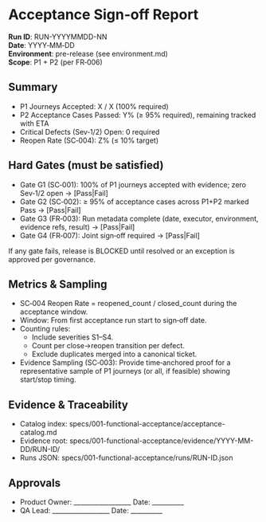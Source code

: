 # Acceptance Sign‑off Report

**Run ID**: RUN-YYYYMMDD-NN  
**Date**: YYYY‑MM‑DD  
**Environment**: pre-release (see environment.md)  
**Scope**: P1 + P2 (per FR‑006)

## Summary

- P1 Journeys Accepted: X / X (100% required)
- P2 Acceptance Cases Passed: Y% (≥ 95% required), remaining tracked with ETA
- Critical Defects (Sev‑1/2) Open: 0 required
- Reopen Rate (SC‑004): Z% (≤ 10% target)

## Hard Gates (must be satisfied)

- Gate G1 (SC‑001): 100% of P1 journeys accepted with evidence; zero Sev‑1/2 open → [Pass|Fail]
- Gate G2 (SC‑002): ≥ 95% of acceptance cases across P1+P2 marked Pass → [Pass|Fail]
- Gate G3 (FR‑003): Run metadata complete (date, executor, environment, evidence refs, result) → [Pass|Fail]
- Gate G4 (FR‑007): Joint sign‑off required → [Pass|Fail]

If any gate fails, release is BLOCKED until resolved or an exception is approved per governance.

## Metrics & Sampling

- SC‑004 Reopen Rate = reopened_count / closed_count during the acceptance window.
- Window: From first acceptance run start to sign‑off date.
- Counting rules:
  - Include severities S1–S4.
  - Count per close→reopen transition per defect.
  - Exclude duplicates merged into a canonical ticket.
- Evidence Sampling (SC‑003): Provide time‑anchored proof for a representative sample of P1 journeys (or all, if feasible) showing start/stop timing.

## Evidence & Traceability

- Catalog index: specs/001-functional-acceptance/acceptance-catalog.md
- Evidence root: specs/001-functional-acceptance/evidence/YYYY-MM-DD/RUN-ID/
- Runs JSON: specs/001-functional-acceptance/runs/RUN-ID.json

## Approvals

- Product Owner: __________________  Date: __________
- QA Lead:       __________________  Date: __________
